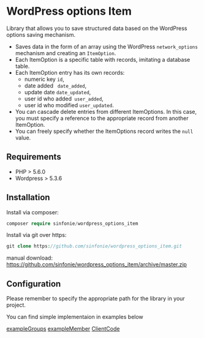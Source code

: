 # WordPress options Item

Library that allows you to save structured data based on the WordPress options saving mechanism.

- Saves data in the form of an array using the WordPress `network_options` mechanism and creating an `ItemOption`.
- Each ItemOption is a specific table with records, imitating a database table.
- Each ItemOption entry has its own records:
  - numeric key `id`,
  - date added ` date_added`,
  - update date `date_updated`,
  - user id who added` user_added`,
  - user id who modified `user_updated`.
- You can cascade delete entries from different ItemOptions. In this case, you must specify a reference to the appropriate record from another ItemOption.
- You can freely specify whether the ItemOptions record writes the `null` value.

## Requirements

  * PHP > 5.6.0
  * Wordpress > 5.3.6

## Installation

Install via composer:
```php
composer require sinfonie/wordpress_options_item
```

Install via git over https:
```php
git clone https://github.com/sinfonie/wordpress_options_item.git
```
manual download:
https://github.com/sinfonie/wordpress_options_item/archive/master.zip

## Configuration

Please remember to specify the appropriate path for the library in your project.

You can find simple implementaion in examples below

[exampleGroups](wpoiLibs/items/exampleGroups.php)
[exampleMember](wpoiLibs/items/exampleMembers.php)
[ClientCode](wpoiLibs/samples/sample_call.php)
